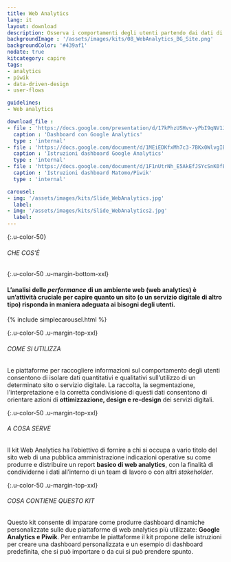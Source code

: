 ```yaml
---
title: Web Analytics
lang: it
layout: download
description: Osserva i comportamenti degli utenti partendo dai dati di utilizzo del servizio
backgroundImage : '/assets/images/kits/08_WebAnalytics_BG_Site.png'
backgroundColor: '#439af1'
nodate: true
kitcategory: capire
tags: 
- analytics
- piwik
- data-driven-design
- user-flows

guidelines:
- Web analytics

download_file :
- file : 'https://docs.google.com/presentation/d/17kPhzUSHvv-yPbI9qNV1JcS9SSTzKQJtYxjITHhBtnA/edit?usp=sharing'
  caption : 'Dashboard con Google Analytics'
  type : 'internal'
- file : 'https://docs.google.com/document/d/1MEiEDKfxMh7c3-7BKx0WlvgIBRe5gXrFd0LqpVpNAhg/edit?usp=sharing'
  caption : 'Istruzioni dashboard Google Analytics'
  type : 'internal'
- file : 'https://docs.google.com/document/d/1F1nUtrNh_E5AkEfJSYcSnK0fEIWSr5tTiZ-ZTH5nai8/edit?usp=sharing'
  caption : 'Istruzioni dashboard Matomo/Piwik'
  type : 'internal'

carousel:
- img: '/assets/images/kits/Slide_WebAnalytics.jpg'
  label:
- img: '/assets/images/kits/Slide_WebAnalytics2.jpg'
  label:
---
```


{:.u-color-50}
###### CHE COS’È

{:.u-color-50 .u-margin-bottom-xxl}
#### L’analisi delle *performance* di un ambiente web (web analytics) è un’attività cruciale per capire quanto un sito (o un servizio digitale di altro tipo) risponda in maniera adeguata ai bisogni degli utenti.

{% include simplecarousel.html  %} 

{:.u-color-50 .u-margin-top-xxl}
###### COME SI UTILIZZA
Le piattaforme per raccogliere informazioni sul comportamento degli utenti consentono di isolare dati quantitativi e qualitativi sull’utilizzo di un determinato sito o servizio digitale. La raccolta, la segmentazione, l'interpretazione e la corretta condivisione di questi dati consentono di orientare azioni di **ottimizzazione, design e re-design** dei servizi digitali. 



{:.u-color-50 .u-margin-top-xxl}
###### A COSA SERVE
Il kit Web Analytics ha l’obiettivo di fornire a chi si occupa a vario titolo del sito web di una pubblica amministrazione indicazioni operative su come produrre e distribuire un report **basico di web analytics**, con la finalità di condividerne i dati all’interno di un team di lavoro o con altri *stakeholder*. 

  

{:.u-color-50 .u-margin-top-xxl}
###### COSA CONTIENE QUESTO KIT
Questo kit consente di imparare come produrre dashboard dinamiche personalizzate sulle due piattaforme di web analytics più utilizzate: **Google Analytics e Piwik**. Per entrambe le piattaforme il kit propone delle istruzioni per creare una dashboard personalizzata e un esempio di dashboard predefinita, che si può importare o da cui si può prendere spunto. 
